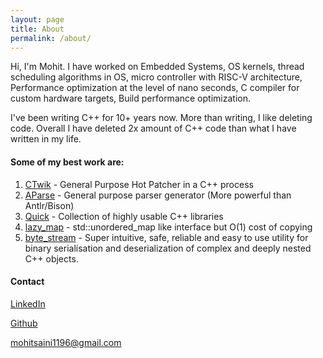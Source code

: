 ```yaml
---
layout: page
title: About
permalink: /about/
---
```


Hi, I'm Mohit. I have worked on Embedded Systems, OS kernels, thread
scheduling algorithms in OS, micro controller with RISC-V architecture, Performance optimization at the level of nano seconds, C compiler for custom hardware targets, Build performance optimization.

I've been writing C++ for 10+ years now. More than writing, I like
 deleting code. Overall I have deleted 2x amount of C++ code
than what I have written in my life.


#### Some of my best work are:


1. [CTwik](https://mohitmv.github.io/blog/CTwik-General-Purpose-Hot-Patcher-For-Cpp) - General Purpose Hot Patcher in a C++ process
2. [AParse](https://github.com/mohitmv/aparse) - General purpose parser generator (More powerful than Antlr/Bison)
3. [Quick](https://github.com/mohitmv/quick) - Collection of highly usable C++ libraries
4. [lazy_map](https://github.com/mohitmv/lazy_map) - std::unordered_map like interface but O(1) cost of copying
5. [byte_stream](https://github.com/mohitmv/byte_stream) - Super intuitive, safe, reliable and easy to use utility for binary serialisation and deserialization of complex and deeply nested C++ objects.

#### Contact

[LinkedIn](https://www.linkedin.com/in/mohit-saini-v2/)

[Github](https://github.com/mohitmv)

[mohitsaini1196@gmail.com](mailto:mohitsaini1196@gmail.com)
